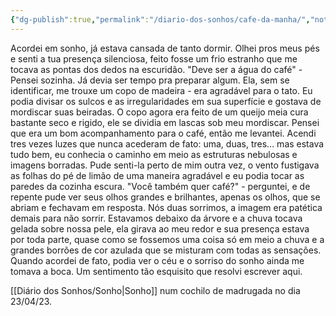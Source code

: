 ```yaml
---
{"dg-publish":true,"permalink":"/diario-dos-sonhos/cafe-da-manha/","noteIcon":""}
---
```



Acordei em sonho, já estava cansada de tanto dormir. Olhei pros meus pés e senti a tua presença silenciosa, feito fosse um frio estranho que me tocava as pontas dos dedos na escuridão. "Deve ser a água do café" - Pensei sozinha. Já devia ser tempo pra preparar algum.
Ela, sem se identificar, me trouxe um copo de madeira -  era agradável para o tato. Eu podia divisar os sulcos e as irregularidades em sua superfície e gostava de mordiscar suas beiradas. O copo agora era feito de um queijo meia cura bastante seco e rigido, ele se dividia em lascas sob meu mordiscar. Pensei que era um bom acompanhamento para o café, então me levantei. Acendi tres vezes luzes que nunca acederam de fato: uma, duas, tres... mas estava tudo bem, eu conhecia o caminho em meio as estruturas nebulosas e imagens borradas.
Pude senti-la perto de mim outra vez, o vento fustigava as folhas do pé de limão de uma maneira agradável e eu podia tocar as paredes da cozinha escura. "Você também quer café?" - perguntei, e de repente pude ver seus olhos grandes e brilhantes, apenas os olhos, que se abriam e fechavam em resposta. Nós duas sorrimos, a imagem era patética demais para não sorrir.
Estavamos debaixo da árvore e a chuva tocava gelada sobre nossa pele, ela girava ao meu redor e sua presença estava por toda parte, quase como se fossemos uma coisa só em meio a chuva e a grandes borrões de cor azulada que se misturam com todas as sensações.
Quando acordei de fato, podia ver o céu e o sorriso do sonho ainda me tomava a boca. Um sentimento tão esquisito que resolvi escrever aqui.

[[Diário dos Sonhos/Sonho\|Sonho]] num cochilo de madrugada no dia 23/04/23.
